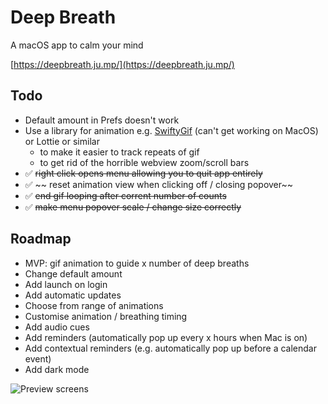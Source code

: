 # Deep Breath
A macOS app to calm your mind

[https://deepbreath.ju.mp/](https://deepbreath.ju.mp/)

## Todo

- Default amount in Prefs doesn't work
- Use a library for animation e.g. [SwiftyGif](https://github.com/kirualex/SwiftyGif) (can't get working on MacOS) or Lottie or similar
    - to make it easier to track repeats of gif
    - to get rid of the horrible webview zoom/scroll bars
- ✅ ~~right click opens menu allowing you to quit app entirely~~
- ✅ ~~ reset animation view when clicking off / closing popover~~
- ✅ ~~end gif looping after corrent number of counts~~
- ✅ ~~make menu popover scale / change size correctly~~

## Roadmap

- MVP: gif animation to guide x number of deep breaths
- Change default amount
- Add launch on login
- Add automatic updates
- Choose from range of animations
- Customise animation / breathing timing
- Add audio cues
- Add reminders (automatically pop up every x hours when Mac is on)
- Add contextual reminders (e.g. automatically pop up before a calendar event)
- Add dark mode

![Preview screens](https://i.imgur.com/f2m4LAI.png)
